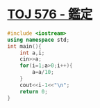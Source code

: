 # [TOJ 576 - 鑑定](https://toj.tfcis.org/oj/pro/576/)
```cpp
#include <iostream>
using namespace std;
int main(){
    int a,i;
    cin>>a;
    for(i=1;a>0;i++){
    	a=a/10;
	}
	cout<<i-1<<"\n";
    return 0;
}
```
